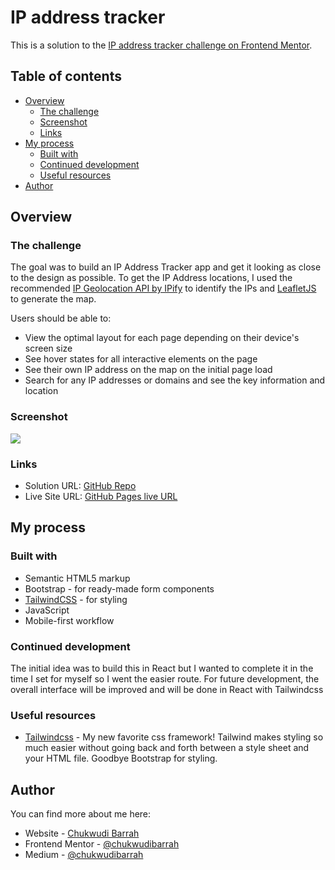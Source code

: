 # IP address tracker

This is a solution to the [IP address tracker challenge on Frontend Mentor](https://www.frontendmentor.io/challenges/ip-address-tracker-I8-0yYAH0).

## Table of contents

- [Overview](#overview)
  - [The challenge](#the-challenge)
  - [Screenshot](#screenshot)
  - [Links](#links)
- [My process](#my-process)
  - [Built with](#built-with)
  - [Continued development](#continued-development)
  - [Useful resources](#useful-resources)
- [Author](#author)

## Overview

### The challenge

The goal was to build an IP Address Tracker app and get it looking as close to the design as possible. To get the IP Address locations, I used the recommended [IP Geolocation API by IPify](https://geo.ipify.org/) to identify the IPs and [LeafletJS](https://leafletjs.com/) to generate the map.

Users should be able to:

- View the optimal layout for each page depending on their device's screen size
- See hover states for all interactive elements on the page
- See their own IP address on the map on the initial page load
- Search for any IP addresses or domains and see the key information and location

### Screenshot

![](./screenshot.jpg)

### Links

- Solution URL: [GitHub Repo](https://github.com/chukwudibarrah/ip-address-tracker)
- Live Site URL: [GitHub Pages live URL](https://chukwudibarrah.github.io/ip-address-tracker/)

## My process

### Built with

- Semantic HTML5 markup
- Bootstrap - for ready-made form components
- [TailwindCSS](https://tailwindcss.com/) - for styling
- JavaScript
- Mobile-first workflow

### Continued development

The initial idea was to build this in React but I wanted to complete it in the time I set for myself so I went the easier route. For future development, the overall interface will be improved and will be done in React with Tailwindcss

### Useful resources

- [Tailwindcss](https://tailwindcss.com/) - My new favorite css framework! Tailwind makes styling so much easier without going back and forth between a style sheet and your HTML file. Goodbye Bootstrap for styling.


## Author

You can find more about me here:

- Website - [Chukwudi Barrah](https://chukwudibarrah.com)
- Frontend Mentor - [@chukwudibarrah](https://www.frontendmentor.io/profile/chukwudibarrah)
- Medium - [@chukwudibarrah](https://medium.com/@chukwudibarrah)
